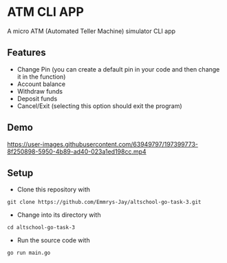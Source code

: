 # ATM CLI APP

A micro ATM (Automated Teller Machine) simulator CLI app

## Features

- Change Pin (you can create a default pin in your code and then change it in the function)
- Account balance
- Withdraw funds
- Deposit funds
- Cancel/Exit (selecting this option should exit the program)

## Demo

https://user-images.githubusercontent.com/63949797/197399773-8f250898-5950-4b89-ad40-023a1ed198cc.mp4

## Setup

- Clone this repository with 

```shell
git clone https://github.com/Emmrys-Jay/altschool-go-task-3.git
```

- Change into its directory with 

```shell
cd altschool-go-task-3
```

- Run the source code with

```shell
go run main.go
```
